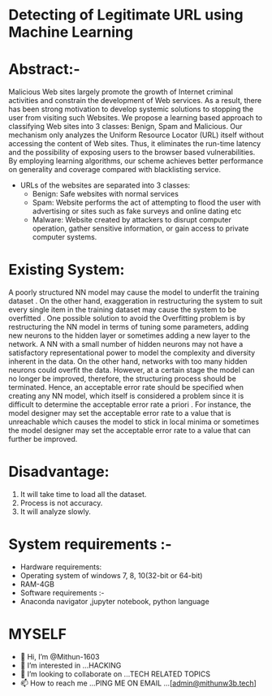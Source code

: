 # Detecting of Legitimate URL using Machine Learning

# Abstract:-
Malicious Web sites largely promote the growth of Internet criminal activities and constrain the development of Web services. As a result, there has been strong motivation to develop systemic solutions to stopping the user from visiting such Websites. We propose a learning based approach to classifying Web sites into 3 classes: Benign, Spam and Malicious. Our mechanism only analyzes the Uniform Resource Locator (URL) itself without accessing the content of Web sites. Thus, it eliminates the run-time latency and the possibility of exposing users to the browser based vulnerabilities. By employing learning algorithms, our scheme achieves better performance on generality and coverage compared with blacklisting service.
- URLs of the websites are separated into 3 classes:
  - Benign: Safe websites with normal services
  - Spam: Website performs the act of attempting to flood the user with advertising or sites such as fake surveys and online dating etc
  - Malware: Website created by attackers to disrupt computer operation, gather sensitive information, or gain access to private computer systems.

# Existing System:
A poorly structured NN model may cause the model to underfit the training dataset . On the other hand, exaggeration in restructuring the system to suit every single item in the training dataset may cause the system to be overfitted . One possible solution to avoid the Overfitting problem is by restructuring the NN model in terms of tuning some parameters, adding new neurons to the hidden layer or sometimes adding a new layer to the network. A NN with a small number of hidden neurons may not have a satisfactory representational power to model the complexity and diversity inherent in the data. On the other hand, networks with too many hidden neurons could overfit the data. However, at a certain stage the model can no longer be improved, therefore, the structuring process should be terminated. Hence, an acceptable error rate should be specified when creating any NN model, which itself is considered a problem since it is difficult to determine the acceptable error rate a priori . For instance, the model designer may set the acceptable error rate to a value that is unreachable which causes the model to stick in local minima  or sometimes the model designer may set the acceptable error rate to a value that can further be improved.
  
# Disadvantage:
 1.	It will take time to load all the dataset.
 2.	Process is not accuracy.
 3.	It will analyze slowly.

# System requirements :-
- Hardware requirements:
- Operating system of windows 7, 8, 10(32-bit or 64-bit)
- RAM-4GB
- Software requirements :-
- Anaconda navigator ,jupyter notebook, python language


# MYSELF
- 👋 Hi, I’m @Mithun-1603
- 👀 I’m interested in ...HACKING
- 💞️ I’m looking to collaborate on ...TECH RELATED TOPICS
- 📫 How to reach me ...PING ME ON EMAIL ...[admin@mithunw3b.tech]
